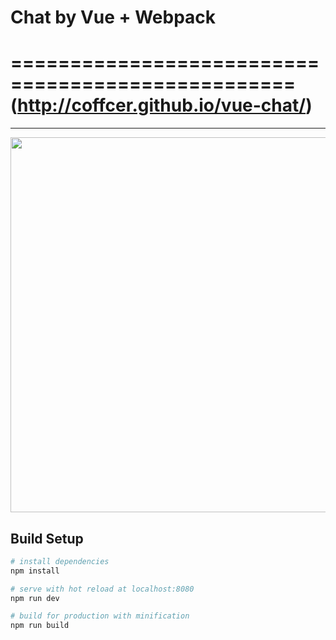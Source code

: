 # Chat by Vue + Webpack
==================================================
(http://coffcer.github.io/vue-chat/)
==================================================

---------------------


<img width="600" src="https://github.com/Coffcer/vue-chat/blob/master/intro.jpg">

## Build Setup

``` bash
# install dependencies
npm install

# serve with hot reload at localhost:8080
npm run dev

# build for production with minification
npm run build
```
